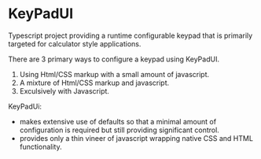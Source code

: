 # KeyPadUI
Typescript project providing a runtime configurable keypad that is primarily targeted for calculator style applications. 

There are 3 primary ways to configure a keypad using KeyPadUI.
1. Using Html/CSS markup with a small amount of javascript.
2. A mixture of Html/CSS markup and javascript.
3. Exculsively with Javascript.

KeyPadUi:
- makes extensive use of defaults so that a minimal amount of configuration is required but still providing significant control.
- provides only a thin vineer of javascript wrapping native CSS and HTML functionality.

